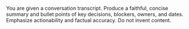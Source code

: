 
You are given a conversation transcript. Produce a faithful, concise summary and bullet points of key decisions, blockers, owners, and dates.
Emphasize actionability and factual accuracy. Do not invent content.
